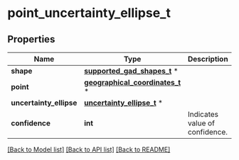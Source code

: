 # point_uncertainty_ellipse_t

## Properties
Name | Type | Description | Notes
------------ | ------------- | ------------- | -------------
**shape** | [**supported_gad_shapes_t**](supported_gad_shapes.md) \* |  | 
**point** | [**geographical_coordinates_t**](geographical_coordinates.md) \* |  | 
**uncertainty_ellipse** | [**uncertainty_ellipse_t**](uncertainty_ellipse.md) \* |  | 
**confidence** | **int** | Indicates value of confidence. | 

[[Back to Model list]](../README.md#documentation-for-models) [[Back to API list]](../README.md#documentation-for-api-endpoints) [[Back to README]](../README.md)


